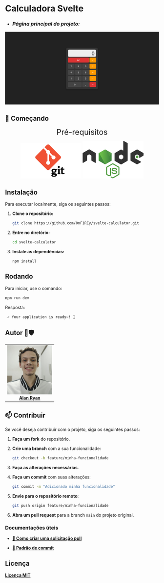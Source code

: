 # Calculadora Svelte

<ul>
  <li><h3><i>Página principal do projeto:</i></h3></li>
</ul>

<img src="./readme_assets/pagina-principal.png" alt="Página principal do projeto: yuffie-cinematic"/>

## 🚀 Começando

<div align=center>

<span style="font-size: 1.8em">Pré-requisitos</span>

  <img src="./readme_assets/git-logo.png" width="200" alt="Git Logo" />
  <img src="./readme_assets/nodejs-logo.svg" width="200" alt="Node JS Logo" />
</div>

## Instalação

Para executar localmente, siga os seguintes passos:

1.  **Clone o repositório:**

    ```bash
    git clone https://github.com/0nF1REy/svelte-calculator.git
    ```

2.  **Entre no diretório:**

    ```bash
    cd svelte-calculator
    ```

3.  **Instale as dependências:**

    ```bash
    npm install
    ```

## Rodando

Para iniciar, use o comando:

```bash
npm run dev
```
Resposta:
```bash
 ✓ Your application is ready~! 🚀
```

## Autor 🧑🛡️ 

<div align="center">
  <table>
  <tr>
    <td align="center">
      <a href="https://github.com/0nF1REy" target="_blank">
        <img src="./readme_assets/alan-ryan.jpg" height="160px;" alt="Foto de Alan Ryan"/><br>
          <b>Alan Ryan</b>  
      </a>
    </td>
  </tr>
</table>
</div>

## 📫 Contribuir

Se você deseja contribuir com o projeto, siga os seguintes passos:

1. **Faça um fork** do repositório.

2. **Crie uma branch** com a sua funcionalidade:

   ```bash
   git checkout -b feature/minha-funcionalidade
   ```

3. **Faça as alterações necessárias**.

4. **Faça um commit** com suas alterações:

   ```bash
   git commit -m "Adicionado minha funcionalidade"
   ```

5. **Envie para o repositório remoto**:

   ```bash
   git push origin feature/minha-funcionalidade
   ```

6. **Abra um pull request** para a branch `main` do projeto original.

### Documentações úteis

- **<a href="https://www.atlassian.com/br/git/tutorials/making-a-pull-request" target="_blank">📝 Como criar uma solicitação pull</a>**

- **<a href="https://gist.github.com/joshbuchea/6f47e86d2510bce28f8e7f42ae84c716" target="_blank">💾 Padrão de commit</a>**

## Licença

<a href="./LICENSE" target="_blank"><b>Licença MIT</b></a>